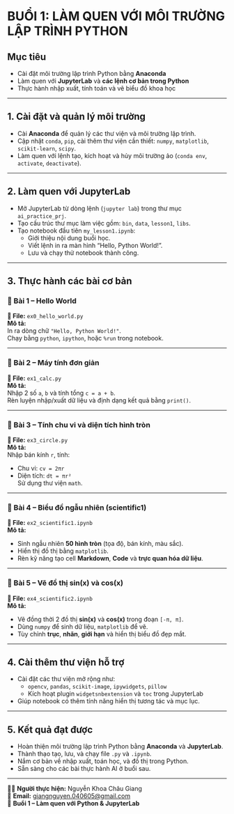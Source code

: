 # BUỔI 1: LÀM QUEN VỚI MÔI TRƯỜNG LẬP TRÌNH PYTHON

## Mục tiêu
- Cài đặt môi trường lập trình Python bằng **Anaconda**  
- Làm quen với **JupyterLab** và **các lệnh cơ bản trong Python**  
- Thực hành nhập xuất, tính toán và vẽ biểu đồ khoa học  

---

## 1. Cài đặt và quản lý môi trường
- Cài **Anaconda** để quản lý các thư viện và môi trường lập trình.  
- Cập nhật `conda`, `pip`, cài thêm thư viện cần thiết: `numpy`, `matplotlib`, `scikit-learn`, `scipy`.  
- Làm quen với lệnh tạo, kích hoạt và hủy môi trường ảo (`conda env`, `activate`, `deactivate`).  

---

## 2. Làm quen với JupyterLab
- Mở JupyterLab từ dòng lệnh (`jupyter lab`) trong thư mục `ai_practice_prj`.  
- Tạo cấu trúc thư mục làm việc gồm: `bin`, `data`, `lesson1`, `libs`.  
- Tạo notebook đầu tiên `my_lesson1.ipynb`:
  - Giới thiệu nội dung buổi học.  
  - Viết lệnh in ra màn hình “Hello, Python World!”.  
  - Lưu và chạy thử notebook thành công.  

---

## 3. Thực hành các bài cơ bản

### 🔹 Bài 1 – Hello World  
**📄 File:** `ex0_hello_world.py`  
**Mô tả:**  
In ra dòng chữ `"Hello, Python World!"`.  
Chạy bằng `python`, `ipython`, hoặc `%run` trong notebook.  

---

### 🔹 Bài 2 – Máy tính đơn giản  
**📄 File:** `ex1_calc.py`  
**Mô tả:**  
Nhập 2 số `a`, `b` và tính tổng `c = a + b`.  
Rèn luyện nhập/xuất dữ liệu và định dạng kết quả bằng `print()`.  

---

### 🔹 Bài 3 – Tính chu vi và diện tích hình tròn  
**📄 File:** `ex3_circle.py`  
**Mô tả:**  
Nhập bán kính `r`, tính:  
- Chu vi: `cv = 2πr`  
- Diện tích: `dt = πr²`  
Sử dụng thư viện `math`.  

---

### 🔹 Bài 4 – Biểu đồ ngẫu nhiên (scientific1)  
**📄 File:** `ex2_scientific1.ipynb`  
**Mô tả:**  
- Sinh ngẫu nhiên **50 hình tròn** (tọa độ, bán kính, màu sắc).  
- Hiển thị đồ thị bằng `matplotlib`.  
- Rèn kỹ năng tạo cell **Markdown**, **Code** và **trực quan hóa dữ liệu**.  

---

### 🔹 Bài 5 – Vẽ đồ thị sin(x) và cos(x)  
**📄 File:** `ex4_scientific2.ipynb`  
**Mô tả:**  
- Vẽ đồng thời 2 đồ thị **sin(x)** và **cos(x)** trong đoạn `[-π, π]`.  
- Dùng `numpy` để sinh dữ liệu, `matplotlib` để vẽ.  
- Tùy chỉnh **trục**, **nhãn**, **giới hạn** và hiển thị biểu đồ đẹp mắt.  

---

## 4. Cài thêm thư viện hỗ trợ
- Cài đặt các thư viện mở rộng như:
  - `opencv`, `pandas`, `scikit-image`, `ipywidgets`, `pillow`  
  - Kích hoạt plugin `widgetsnbextension` và `toc` trong JupyterLab  
- Giúp notebook có thêm tính năng hiển thị tương tác và mục lục.  

---

## 5. Kết quả đạt được
- Hoàn thiện môi trường lập trình Python bằng **Anaconda** và **JupyterLab**.  
- Thành thạo tạo, lưu, và chạy file `.py` và `.ipynb`.  
- Nắm cơ bản về nhập xuất, toán học, và đồ thị trong Python.  
- Sẵn sàng cho các bài thực hành AI ở buổi sau.  

---

👩‍💻 **Người thực hiện:** Nguyễn Khoa Châu Giang  
📧 **Email:** giangnguyen.040605@gmail.com  
📅 **Buổi 1 – Làm quen với Python & JupyterLab**

